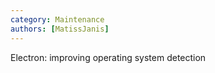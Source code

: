 ```yaml
---
category: Maintenance
authors: [MatissJanis]
---
```


Electron: improving operating system detection
